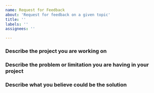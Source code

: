 ```yaml
---
name: Request for Feedback
about: 'Request for feedback on a given topic'
title: ''
labels: ''
assignees: ''

---
```


<!--
Please fill in *all* the questions below and don't remove any of them.
Proposals not following the template below will be closed immediately.
-->

### Describe the project you are working on

### Describe the problem or limitation you are having in your project

### Describe what you believe could be the solution


